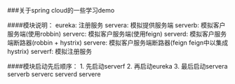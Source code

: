 ###关于spring cloud的一些学习demo

####模块说明：
    eureka: 注册服务
    servera: 模拟提供服务端
    serverb: 模拟客户服务端(使用robbin)
    serverc: 模拟客户服务端(使用feign)
    serverd: 模拟客户服务端断路器(robbin + hystrix)
    servere: 模拟客户服务端断路器(feign feign中以集成hystrix)
    serverf: 模拟注册服务

####模块启动先后顺序：
    1. 先启动serverf
    2. 再启动eureka
    3. 最后启动servera serverb serverc serverd servere
